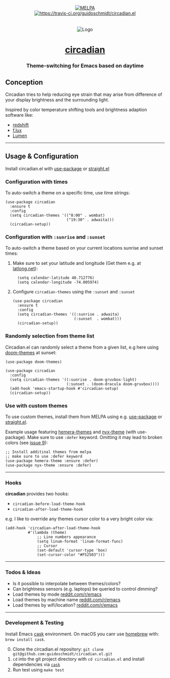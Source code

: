 <p align="center">
  <a href="https://melpa.org/#/circadian" target="_blank">
    <img src="https://melpa.org/packages/circadian-badge.svg" alt="MELPA"/>
  </a>
  <br>
  <a href="https://github.com/guidoschmidt/circadian.el/actions/workflows/ci.yml" target="_blank">
    <img src="https://github.com/guidoschmidt/circadian.el/actions/workflows/ci.yml/badge.svg"
         alt="https://travis-ci.org/guidoschmidt/circadian.el"/>
  </a>
  <br>
  <br>
  <br>
  <img src="logo.png" alt="Logo"/>

  <h1 align="center"><a href="https://guidoschmidt.github.io/circadian.el" target="_blank">circadian</a></h1>
  <h3 align="center">Theme-switching for Emacs based on daytime</h3>
</p>

## Conception

Circadian tries to help reducing eye strain that may arise
from difference of your display brightness and the
surrounding light.

Inspired by color temperature shifting tools and brightness
adaption software like:

- [redshift](https://wiki.archlinux.org/index.php/Redshift)
- [f.lux](https://justgetflux.com/news/pages/mac/)
- [Lumen](https://github.com/anishathalye/lumen)

---

## Usage & Configuration
Install circadian.el with
[use-package](https://www.gnu.org/software/emacs/manual/html_mono/use-package.html)
or [straight.el](https://github.com/radian-software/straight.el)

### Configuration with times
To auto-switch a theme on a specific time, use time strings:

```elisp
(use-package circadian
  :ensure t
  :config
  (setq circadian-themes '(("8:00" . wombat)
                           ("19:30" . adwaita)))
  (circadian-setup))
```


### Configuration with `:sunrise` and `:sunset`
To auto-switch a theme based on your current locations sunrise and sunset times:

1. Make sure to set your latitude and longitude (Get them e.g. at
   [latlong.net](https://www.latlong.net/)):
    ```elisp
      (setq calendar-latitude 40.712776)
      (setq calendar-longitude -74.005974)
    ```
2. Configure `circadian-themes` using the `:sunset` and `:sunset`
    ```elisp
    (use-package circadian
      :ensure t
      :config
      (setq circadian-themes '((:sunrise . adwaita)
                               (:sunset  . wombat)))
      (circadian-setup))
    ```


### Randomly selection from theme list
Circadian.el can randomly select a theme from a given list, e.g here using [doom-themes](https://github.com/doomemacs/themes) at sunset:

```elisp
(use-package doom-themes)

(use-package circadian
  :config
  (setq circadian-themes '((:sunrise . doom-gruvbox-light)
                           (:sunset . (doom-dracula doom-gruvbox))))
  (add-hook 'emacs-startup-hook #'circadian-setup)
  (circadian-setup))

```


### Use with custom themes
To use custom themes, install them from MELPA using
e.g. [use-package](https://www.gnu.org/software/emacs/manual/html_mono/use-package.html)
or [straight.el](https://github.com/radian-software/straight.el).

Example usage featuring [hemera-themes](https://github.com/GuidoSchmidt/emacs-hemera-theme)
and [nyx-theme](https://github.com/GuidoSchmidt/emacs-nyx-theme) (with use-package). Make sure
to use `:defer` keyword. Omitting it may lead to broken colors
(see [issue 9](https://github.com/guidoschmidt/circadian.el/issues/9)):

```elisp
;; Install additinal themes from melpa
;; make sure to use :defer keyword
(use-package hemera-theme :ensure :defer)
(use-package nyx-theme :ensure :defer)
```

---

### Hooks

**circadian** provides two hooks:

- `circadian-before-load-theme-hook`
- `circadian-after-load-theme-hook`

e.g. I like to override any themes cursor color to a very bright color via:

```elisp
(add-hook 'circadian-after-load-theme-hook
          #'(lambda (theme)
              ;; Line numbers appearance
              (setq linum-format 'linum-format-func)
              ;; Cursor
              (set-default 'cursor-type 'box)
              (set-cursor-color "#F52503")))
```

---

### Todos & Ideas

- Is it possible to interpolate between themes/colors?
- Can brightness sensors (e.g. laptops) be queried to control dimming?
- Load themes by mode [reddit.com/r/emacs](https://www.reddit.com/r/emacs/comments/72ukrx/theme_preferences/)
- Load themes by machine name [reddit.com/r/emacs](https://www.reddit.com/r/emacs/comments/72ukrx/theme_preferences/)
- Load themes by wifi/location? [reddit.com/r/emacs](https://www.reddit.com/r/emacs/comments/72ukrx/theme_preferences/)

---

### Development & Testing

Install Emacs [cask](https://github.com/cask/cask) environment. On macOS you
canr use [homebrew](https://brew.sh/) with: `brew install cask`.

0. Clone the circadian.el repository: `git clone git@github.com:guidoschmidt/circadian.el.git`
1. `cd` into the git project directory with `cd circadian.el` and install dependencies via [`cask`](https://github.com/cask/cask)
2. Run test using `make test`
